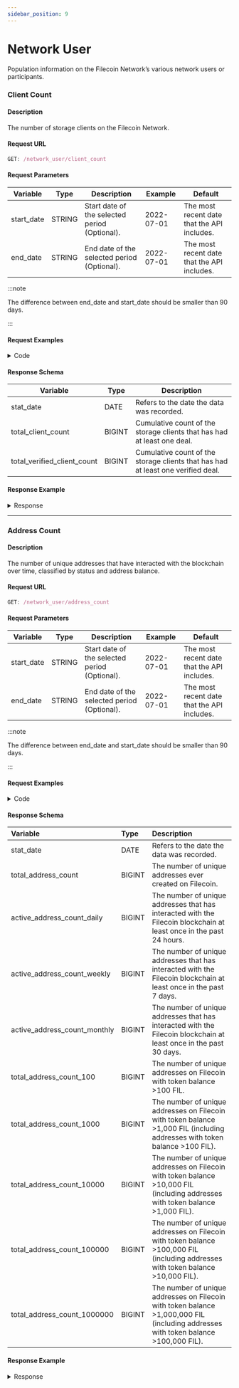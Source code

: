 ```yaml
---
sidebar_position: 9
---
```


# Network User

Population information on the Filecoin Network’s various network users or participants.

### Client Count

#### Description

The number of storage clients on the Filecoin Network.

#### Request URL

```js
GET: /network_user/client_count
```

#### Request Parameters
| **Variable** | **Type** | **Description**                         | **Example** | **Default**                  |
| ------------ | -------- | --------------------------------------- | ----------- | ---------------------------- |
| start_date   | STRING   | Start date of the selected period (Optional). | 2022-07-01  | The most recent date that the API includes. |
| end_date     | STRING   | End date of the selected period (Optional).  | 2022-07-01  | The most recent date that the API includes. |

:::note

 The difference between end_date and start_date should be smaller than 90 days.

:::


#### Request Examples

<details><summary>Code</summary>
<div>


import Tabs from '@theme/Tabs';
import TabItem from '@theme/TabItem';

<Tabs
  groupId="language"
  defaultValue="Python"
  values={[
    { label: 'Python', value: 'Python' },
    { label: 'GO', value: 'GO' },
    { label: 'NodeJS', value: 'NodeJS' },
    { label: 'cURL', value: 'cURL' }
  ]
}>

<TabItem value="Python">

```python
import requests

url = "https://api.spacescope.io/v2/network_user/client_count?end_date=2022-07-01&start_date=2022-07-01"

payload={}
headers = {
  'authorization': 'Bearer <--Please replace your API key here-->'
}

response = requests.request("GET", url, headers=headers, data=payload)

print(response.text)

```

</TabItem>

<TabItem value="GO">

```go
package main
import (
  "fmt"
  "net/http"
  "io/ioutil"
)
func main() {
  url := "https://api.spacescope.io/v2/network_user/client_count?end_date=2022-07-01&start_date=2022-07-01"
  method := "GET"
  client := &http.Client {
  }
  req, err := http.NewRequest(method, url, nil)
  if err != nil {
    fmt.Println(err)
    return
  }
  req.Header.Add("authorization", "Bearer <--Please replace your API key here-->")
  res, err := client.Do(req)
  if err != nil {
    fmt.Println(err)
    return
  }
  defer res.Body.Close()

  body, err := ioutil.ReadAll(res.Body)
  if err != nil {
    fmt.Println(err)
    return
  }
  fmt.Println(string(body))
}
```

</TabItem>

<TabItem value="NodeJS">

```js
var request = require('request');
var options = {
  'method': 'GET',
  'url': 'https://api.spacescope.io/v2/network_user/client_count?end_date=2022-07-01&start_date=2022-07-01',
  'headers': {
    'authorization': 'Bearer <--Please replace your API key here-->'
  }
};
request(options, function (error, response) {
  if (error) throw new Error(error);
  console.log(response.body);
});
```

</TabItem>
<TabItem value="cURL">

```curl
curl --location --request GET 'https://api.spacescope.io/v2/network_user/client_count?end_date=2022-07-01&start_date=2022-07-01' \
--header 'authorization: Bearer <--Please replace your API key here-->'
```

</TabItem>
</Tabs>

</div>
</details>


#### Response Schema

| **Variable**                   | **Type** | **Description**                                                                                                                                    |
| ------------------------------ | -------- | -------------------------------------------------------------------------------------------------------------------------------------------------- |
| stat_date           | DATE  | Refers to the date the data was recorded.  |
| total_client_count          | BIGINT  | Cumulative count of the storage clients that has had at least one deal.                                                                           |
| total_verified_client_count             | BIGINT  | Cumulative count of the storage clients that has had at least one verified deal.  |

#### Response Example

<details><summary>Response</summary>
<div>

```Json
{
   "request_id": "ba4422cc-734f-4d90-84ec-7ad0b3ef01e7#23703",
   "code": 0,
   "message": "success.",
   "data": [
       {
           "stat_date": "2022-12-13T00:00:00Z",
           "total_client_count": 2196,
           "total_verified_client_count": 1135
       }
   ]
}
```
</div>
</details>
<hr />


### Address Count

#### Description

The number of unique addresses that have interacted with the blockchain over time, classified by status and address balance.

#### Request URL

```js
GET: /network_user/address_count
```

#### Request Parameters
| **Variable** | **Type** | **Description**                         | **Example** | **Default**                  |
| ------------ | -------- | --------------------------------------- | ----------- | ---------------------------- |
| start_date   | STRING   | Start date of the selected period (Optional). | 2022-07-01  | The most recent date that the API includes. |
| end_date     | STRING   | End date of the selected period (Optional).  | 2022-07-01  | The most recent date that the API includes. |

:::note

 The difference between end_date and start_date should be smaller than 90 days.

:::

#### Request Examples

<details><summary>Code</summary>
<div>



<Tabs
  groupId="language"
  defaultValue="Python"
  values={[
    { label: 'Python', value: 'Python' },
    { label: 'GO', value: 'GO' },
    { label: 'NodeJS', value: 'NodeJS' },
    { label: 'cURL', value: 'cURL' }
  ]
}>

<TabItem value="Python">

```python
import requests

url = "https://api.spacescope.io/v2/network_user/address_count?end_date=2022-07-01&start_date=2022-07-01"

payload={}
headers = {
  'authorization': 'Bearer <--Please replace your API key here-->'
}

response = requests.request("GET", url, headers=headers, data=payload)

print(response.text)

```

</TabItem>

<TabItem value="GO">

```go
package main
import (
  "fmt"
  "net/http"
  "io/ioutil"
)
func main() {
  url := "https://api.spacescope.io/v2/network_user/address_count?end_date=2022-07-01&start_date=2022-07-01"
  method := "GET"
  client := &http.Client {
  }
  req, err := http.NewRequest(method, url, nil)
  if err != nil {
    fmt.Println(err)
    return
  }
  req.Header.Add("authorization", "Bearer <--Please replace your API key here-->")
  res, err := client.Do(req)
  if err != nil {
    fmt.Println(err)
    return
  }
  defer res.Body.Close()

  body, err := ioutil.ReadAll(res.Body)
  if err != nil {
    fmt.Println(err)
    return
  }
  fmt.Println(string(body))
}
```

</TabItem>

<TabItem value="NodeJS">

```js
var request = require('request');
var options = {
  'method': 'GET',
  'url': 'https://api.spacescope.io/v2/network_user/address_count?end_date=2022-07-01&start_date=2022-07-01',
  'headers': {
    'authorization': 'Bearer <--Please replace your API key here-->'
  }
};
request(options, function (error, response) {
  if (error) throw new Error(error);
  console.log(response.body);
});
```

</TabItem>
<TabItem value="cURL">

```curl
curl --location --request GET 'https://api.spacescope.io/v2/network_user/address_count?end_date=2022-07-01&start_date=2022-07-01' \
--header 'authorization: Bearer <--Please replace your API key here-->'
```

</TabItem>
</Tabs>

</div>
</details>


#### Response Schema

| **Variable**                | **Type** | **Description**                                        |
| :-------------------------- | :------- | :----------------------------------------------------- |
| stat_date                   | DATE     | Refers to the date the data was recorded. |
| total_address_count        | BIGINT  | The number of unique addresses ever created on Filecoin.                       |
| active_address_count_daily          | BIGINT  | The number of unique addresses that has interacted with the Filecoin blockchain at least once in the past 24 hours.                      |
| active_address_count_weekly          | BIGINT  | The number of unique addresses that has interacted with the Filecoin blockchain at least once in the past 7 days.                         |
| active_address_count_monthly          | BIGINT  | The number of unique addresses that has interacted with the Filecoin blockchain at least once in the past 30 days.       |
| total_address_count_100           | BIGINT  | The number of unique addresses on Filecoin with token balance >100 FIL.                        |
| total_address_count_1000         | BIGINT  | The number of unique addresses on Filecoin with token balance >1,000 FIL (including addresses with token balance >100 FIL).             |
| total_address_count_10000 | BIGINT | The number of unique addresses on Filecoin with token balance >10,000 FIL (including addresses with token balance >1,000 FIL). |
| total_address_count_100000 | BIGINT | The number of unique addresses on Filecoin with token balance >100,000 FIL (including addresses with token balance >10,000 FIL). |
| total_address_count_1000000 | BIGINT | The number of unique addresses on Filecoin with token balance >1,000,000 FIL (including addresses with token balance >100,000 FIL). |

#### Response Example

<details><summary>Response</summary>
<div>

```Json
{
   "request_id": "ba4422cc-734f-4d90-84ec-7ad0b3ef01e7#23701",
   "code": 0,
   "message": "success.",
   "data": [
       {
           "stat_date": "2022-12-01T00:00:00Z",
           "total_address_count": 1981165,
           "total_address_count_100": 58352,
           "total_address_count_1000": 16556,
           "total_address_count_10000": 4539,
           "total_address_count_100000": 815,
           "total_address_count_1000000": 52,
           "active_address_count_daily": 8380,
           "active_address_count_weekly": 20952,
           "active_address_count_monthly": 56088
       }
   ]
}
```
</div>
</details>

